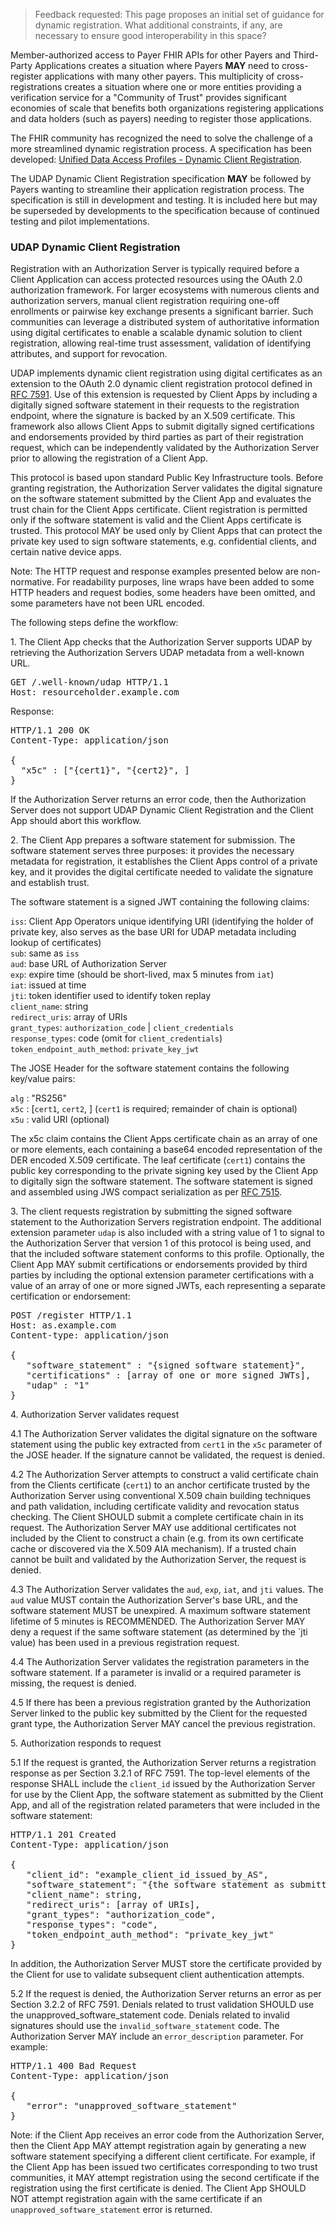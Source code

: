   <blockquote class="note-to-balloters">
    <p>
      Feedback requested: This page proposes an initial set of guidance for dynamic registration.  What additional constraints, if any, are necessary to ensure good interoperability in this space?
    </p>
  </blockquote>


Member-authorized access to Payer FHIR APIs for other Payers and Third-Party Applications creates a situation where Payers **MAY** need to cross-register applications with many other payers. This multiplicity of cross-registrations creates a situation where one or more entities providing a verification service for a "Community of Trust" provides significant economies of scale that benefits both organizations registering applications and data holders (such as payers) needing to register those applications.

The FHIR community has recognized the need to solve the challenge of a more streamlined dynamic registration process. A specification has been developed: [Unified Data Access Profiles - Dynamic Client Registration](http://www.udap.org/udap-dynamic-client-registration.html). 

The UDAP Dynamic Client Registration specification **MAY** be followed by Payers wanting to streamline their application registration process. The specification is still in development and testing. It is included here but may be superseded by developments to the specification because of continued testing and pilot implementations.

### UDAP Dynamic Client Registration 

Registration with an Authorization Server is typically required before a Client Application can access protected resources using the OAuth 2.0 authorization framework. For larger ecosystems with numerous clients and authorization servers, manual client registration requiring one-off enrollments or pairwise key exchange presents a significant barrier. Such communities can leverage a distributed system of authoritative information using digital certificates to enable a scalable dynamic solution to client registration, allowing real-time trust assessment, validation of identifying attributes, and support for revocation.

UDAP implements dynamic client registration using digital certificates as an extension to the OAuth 2.0 dynamic client registration protocol defined in [RFC 7591](https://tools.ietf.org/html/rfc7591). Use of this extension is requested by Client Apps by including a digitally signed software statement in their requests to the registration endpoint, where the signature is backed by an X.509 certificate. This framework also allows Client Apps to submit digitally signed certifications and endorsements provided by third parties as part of their registration request, which can be independently validated by the Authorization Server prior to allowing the registration of a Client App.

This protocol is based upon standard Public Key Infrastructure tools. Before granting registration, the Authorization Server validates the digital signature on the software statement submitted by the Client App and evaluates the trust chain for the Client Apps certificate. Client registration is permitted only if the software statement is valid and the Client Apps certificate is trusted. This protocol MAY be used only by Client Apps that can protect the private key used to sign software statements, e.g. confidential clients, and certain native device apps.

Note: The HTTP request and response examples presented below are non-normative. For readability purposes, line wraps have been added to some HTTP headers and request bodies, some headers have been omitted, and some parameters have not been URL encoded.

The following steps define the workflow:

1\. The Client App checks that the Authorization Server supports UDAP by retrieving the Authorization Servers UDAP metadata from a well-known URL.

<pre>
GET /.well-known/udap HTTP/1.1
Host: resourceholder.example.com
</pre>

Response:

<pre>
HTTP/1.1 200 OK
Content-Type: application/json

{ 
  "x5c" : ["{cert1}", "{cert2}", ]
}
</pre>

If the Authorization Server returns an error code, then the Authorization Server does not support UDAP Dynamic Client Registration and the Client App should abort this workflow.

2\. The Client App prepares a software statement for submission. The software statement serves three purposes: it provides the necessary metadata for registration, it establishes the Client Apps control of a private key, and it provides the digital certificate needed to validate the signature and establish trust.

The software statement is a signed JWT containing the following claims:

   `iss`: Client App Operators unique identifying URI (identifying the holder of private key, also serves as the base URI for UDAP metadata including lookup of certificates)<br/>
   `sub`: same as `iss`<br/>
   `aud`: base URL of Authorization Server<br/>
   `exp`: expire time (should be short-lived, max 5 minutes from `iat`)<br/>
   `iat`: issued at time<br/>
   `jti`: token identifier used to identify token replay<br/>
   `client_name`: string<br/>
   `redirect_uris`: array of URIs<br/>
   `grant_types`: `authorization_code` | `client_credentials`<br/>
   `response_types`: code (omit for `client_credentials`)<br/>
   `token_endpoint_auth_method`: `private_key_jwt`<br/>

The JOSE Header for the software statement contains the following key/value pairs:

   `alg` : "RS256"<br/>
   `x5c` : [`cert1`, `cert2`, ] (`cert1` is required; remainder of chain is optional)<br/>
   `x5u` : valid URI (optional)<br/>

The x5c claim contains the Client Apps certificate chain as an array of one or more elements, each containing a base64 encoded representation of the DER encoded X.509 certificate. The leaf certificate (`cert1`) contains the public key corresponding to the private signing key used by the Client App to digitally sign the software statement. The software statement is signed and assembled using JWS compact serialization as per [RFC 7515](https://tools.ietf.org/html/rfc7515).

3\. The client requests registration by submitting the signed software statement to the Authorization Servers registration endpoint. The additional extension parameter `udap` is also included with a string value of 1 to signal to the Authorization Server that version 1 of this protocol is being used, and that the included software statement conforms to this profile. Optionally, the Client App MAY submit certifications or endorsements provided by third parties by including the optional extension parameter certifications with a value of an array of one or more signed JWTs, each representing a separate certification or endorsement:

<pre>
POST /register HTTP/1.1
Host: as.example.com
Content-type: application/json

{
   "software_statement" : "{signed software statement}",
   "certifications" : [array of one or more signed JWTs],
   "udap" : "1"
}
</pre>

4\. Authorization Server validates request

4.1 The Authorization Server validates the digital signature on the software statement using the public key extracted from `cert1` in the `x5c` parameter of the JOSE header. If the signature cannot be validated, the request is denied.

4.2 The Authorization Server attempts to construct a valid certificate chain from the Clients certificate (`cert1`) to an anchor certificate trusted by the Authorization Server using conventional X.509 chain building techniques and path validation, including certificate validity and revocation status checking. The Client SHOULD submit a complete certificate chain in its request. The Authorization Server MAY use additional certificates not included by the Client to construct a chain (e.g. from its own certificate cache or discovered via the X.509 AIA mechanism). If a trusted chain cannot be built and validated by the Authorization Server, the request is denied.

4.3 The Authorization Server validates the `aud`, `exp`, `iat`, and `jti` values. The `aud` value MUST contain the Authorization Server's base URL, and the software statement MUST be unexpired. A maximum software statement lifetime of 5 minutes is RECOMMENDED. The Authorization Server MAY deny a request if the same software statement (as determined by the `jti value) has been used in a previous registration request.

4.4 The Authorization Server validates the registration parameters in the software statement. If a parameter is invalid or a required parameter is missing, the request is denied.

4.5 If there has been a previous registration granted by the Authorization Server linked to the public key submitted by the Client for the requested grant type, the Authorization Server MAY cancel the previous registration.

5\. Authorization responds to request

5.1 If the request is granted, the Authorization Server returns a registration response as per Section 3.2.1 of RFC 7591. The top-level elements of the response SHALL include the `client_id` issued by the Authorization Server for use by the Client App, the software statement as submitted by the Client App, and all of the registration related parameters that were included in the software statement:

<pre>
HTTP/1.1 201 Created
Content-Type: application/json

{
   "client_id": "example_client_id_issued_by_AS",
   "software_statement": "{the software statement as submitted by the client}", 
   "client_name": string,
   "redirect_uris": [array of URIs],
   "grant_types": "authorization_code",
   "response_types": "code",
   "token_endpoint_auth_method": "private_key_jwt"
}
</pre>

In addition, the Authorization Server MUST store the certificate provided by the Client for use to validate subsequent client authentication attempts.

5.2 If the request is denied, the Authorization Server returns an error as per Section 3.2.2 of RFC 7591. Denials related to trust validation SHOULD use the unapproved_software_statement code. Denials related to invalid signatures should use the `invalid_software_statement` code. The Authorization Server MAY include an `error_description` parameter. For example:

<pre>
HTTP/1.1 400 Bad Request
Content-Type: application/json

{
   "error": "unapproved_software_statement"
}
</pre>

Note: if the Client App receives an error code from the Authorization Server, then the Client App MAY attempt registration again by generating a new software statement specifying a different client certificate. For example, if the Client App has been issued two certificates corresponding to two trust communities, it MAY attempt registration using the second certificate if the registration using the first certificate is denied. The Client App SHOULD NOT attempt registration again with the same certificate if an `unapproved_software_statement` error is returned.
